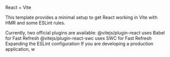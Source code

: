 React + Vite

This template provides a minimal setup to get React working in Vite with HMR and some ESLint rules. 

Currently, two official plugins are available:  @vitejs/plugin-react uses Babel for Fast Refresh @vitejs/plugin-react-swc uses SWC for Fast Refresh Expanding the ESLint configuration If you are developing a production application, w
